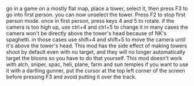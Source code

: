 go in a game on a mostly flat map, place a tower, select it, then press F3 to go into first person. you can now unselect the tower.
Press F2 to stop first person mode.
once in first person, press keys 4 and 5 to rotate.
if the camera is too high up, use ctrl+4 and ctrl+5 to change it
in many cases the camera won't be directly above the tower's head because of NK's spaghetti. in those cases use shift+4 and shift+5 to move the camera until it's above the tower's head.
This mod has the side effect of making towers shoot by default even with no target, and they will no longer automatically target the bloons so you have to do that yourself.
This mod doesn't work with alch, sniper, spac, heli, plane, farm and sun temples
if you want to use it with a dartling gunner, put the cursor at the top left corner of the screen before pressing F3 and avoid putting it over the track.
